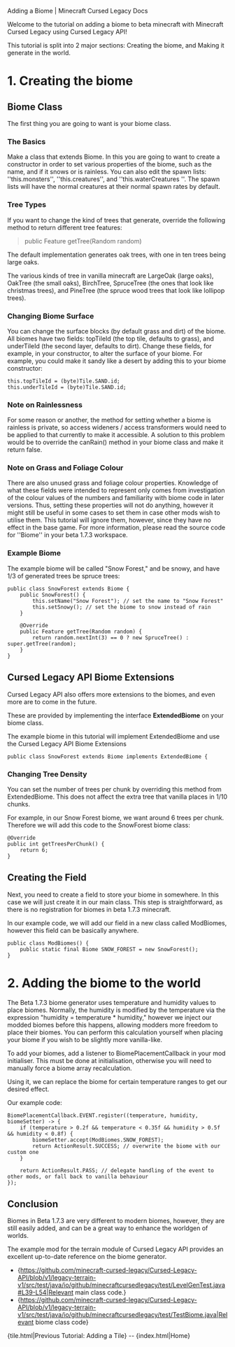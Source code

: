 Adding a Biome | Minecraft Cursed Legacy Docs

Welcome to the tutorial on adding a biome to beta minecraft with Minecraft Cursed Legacy using Cursed Legacy API!

This tutorial is split into 2 major sections: Creating the biome, and Making it generate in the world.

# 1. Creating the biome

## Biome Class

The first thing you are going to want is your biome class.

### The Basics
Make a class that extends Biome. In this you are going to want to create a constructor in order to set various properties of the biome, such as the name, and if it snows or is rainless. You can also edit the spawn lists: ''this.monsters'', ''this.creatures'', and ''this.waterCreatures
''. The spawn lists will have the normal creatures at their normal spawn rates by default.  

### Tree Types

If you want to change the kind of trees that generate, override the following method to return different tree features:
> public Feature getTree(Random random)

The default implementation generates oak trees, with one in ten trees being large oaks.

The various kinds of tree in vanilla minecraft are LargeOak (large oaks), OakTree (the small oaks), BirchTree, SpruceTree (the ones that look like christmas trees), and PineTree (the spruce wood trees that look like lollipop trees).

### Changing Biome Surface

You can change the surface blocks (by default grass and dirt) of the biome. All biomes have two fields: topTileId (the top tile, defaults to grass), and underTileId (the second layer, defaults to dirt). Change these fields, for example, in your constructor, to alter the surface of your biome. For example, you could make it sandy like a desert by adding this to your biome constructor:

```
this.topTileId = (byte)Tile.SAND.id;
this.underTileId = (byte)Tile.SAND.id;
```

### Note on Rainlessness

For some reason or another, the method for setting whether a biome is rainless is private, so access wideners / access transformers would need to be applied to that currently to make it accessible. A solution to this problem would be to override the canRain() method in your biome class and make it return false.

### Note on Grass and Foliage Colour
 
There are also unused grass and foliage colour properties. Knowledge of what these fields were intended to represent only comes from investigation of the colour values of the numbers and familiarity with biome code in later versions. Thus, setting these properties will not do anything, however it might still be useful in some cases to set them in case other mods wish to utilise them. This tutorial will ignore them, however, since they have no effect in the base game. For more information, please read the source code for ''Biome'' in your beta 1.7.3 workspace.

### Example Biome

The example biome will be called "Snow Forest," and be snowy, and have 1/3 of generated trees be spruce trees:

```
public class SnowForest extends Biome {
    public SnowForest() {
        this.setName("Snow Forest"); // set the name to "Snow Forest"
        this.setSnowy(); // set the biome to snow instead of rain
    }

    @Override
    public Feature getTree(Random random) {
        return random.nextInt(3) == 0 ? new SpruceTree() : super.getTree(random);
    }
}
```

## Cursed Legacy API Biome Extensions

Cursed Legacy API also offers more extensions to the biomes, and even more are to come in the future.

These are provided by implementing the interface **ExtendedBiome** on your biome class.

The example biome in this tutorial will implement ExtendedBiome and use the Cursed Legacy API Biome Extensions

```
public class SnowForest extends Biome implements ExtendedBiome {
```

### Changing Tree Density

You can set the number of trees per chunk by overriding this method from ExtendedBiome. This does not affect the extra tree that vanilla places in 1/10 chunks.

For example, in our Snow Forest biome, we want around 6 trees per chunk. Therefore we will add this code to the SnowForest biome class:

```
@Override
public int getTreesPerChunk() {
    return 6;
}
```

## Creating the Field

Next, you need to create a field to store your biome in somewhere. In this case we will just create it in our main class. This step is straightforward, as there is no registration for biomes in beta 1.7.3 minecraft.

In our example code, we will add our field in a new class called ModBiomes, however this field can be basically anywhere.

```
public class ModBiomes() {
    public static final Biome SNOW_FOREST = new SnowForest();
}
```

# 2. Adding the biome to the world

The Beta 1.7.3 biome generator uses temperature and humidity values to place biomes. Normally, the humidity is modified by the temperature via the expression "humidity = temperature * humidity," however we inject our modded biomes before this happens, allowing modders more freedom to place their biomes. You can perform this calculation yourself when placing your biome if you wish to be slightly more vanilla-like.

To add your biomes, add a listener to BiomePlacementCallback in your mod initialiser. This must be done at initialisation, otherwise you will need to manually force a biome array recalculation.

Using it, we can replace the biome for certain temperature ranges to get our desired effect.

Our example code:

```
BiomePlacementCallback.EVENT.register((temperature, humidity, biomeSetter) -> {
    if (temperature > 0.2f && temperature < 0.35f && humidity > 0.5f && humidity < 0.8f) {
        biomeSetter.accept(ModBiomes.SNOW_FOREST);
        return ActionResult.SUCCESS; // overwrite the biome with our custom one
    }

    return ActionResult.PASS; // delegate handling of the event to other mods, or fall back to vanilla behaviour
});
```

## Conclusion

Biomes in Beta 1.7.3 are very different to modern biomes, however, they are still easily added, and can be a great way to enhance the worldgen of worlds.


The example mod for the terrain module of Cursed Legacy API provides an excellent up-to-date reference on the biome generator. 
- {https://github.com/minecraft-cursed-legacy/Cursed-Legacy-API/blob/v1/legacy-terrain-v1/src/test/java/io/github/minecraftcursedlegacy/test/LevelGenTest.java#L39-L54|Relevant main class code.}
- {https://github.com/minecraft-cursed-legacy/Cursed-Legacy-API/blob/v1/legacy-terrain-v1/src/test/java/io/github/minecraftcursedlegacy/test/TestBiome.java|Relevant biome class code}

{tile.html|Previous Tutorial: Adding a Tile} -- {index.html|Home}

